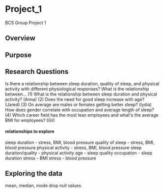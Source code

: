 # Project_1
BCS Group Project 1
## Overview

## Purpose

## Research Questions
Is there a relationship between sleep duration, quality of sleep, and physical activity with different physiological responses?
What is the relationship between...
    (1) What is the relationship between sleep duration and physical activity? (Anna)
    (2) Does the need for good sleep increase with age? (Jared)
    (3) On average are males or females getting better sleep? (lydia)
        How does gender correlate with occupation and average length of sleep?
    (4) Which career field has the most lean employees and what's the average BMI for employees? (Gil)
    
#### relationships to explore
sleep duration - stress, BMI, blood pressure
quality of sleep - stress, BMI, blood pressure
physical activity - stress, BMI, blood pressure
sleep duration/quality - physical activity
age - sleep quality
occupation - sleep duration
stress - BMI
stress - blood pressure

## Exploring the data
mean, median, mode
drop null values
